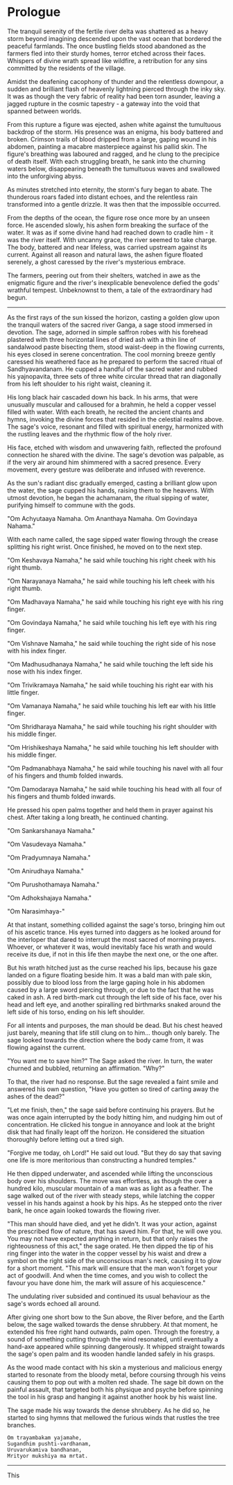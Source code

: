 # Prologue

The tranquil serenity of the fertile river delta was shattered as a heavy storm beyond imagining descended upon the vast ocean that bordered the peaceful farmlands. The once bustling fields stood abandoned as the farmers fled into their sturdy homes, terror etched across their faces. Whispers of divine wrath spread like wildfire, a retribution for any sins committed by the residents of the village.

Amidst the deafening cacophony of thunder and the relentless downpour, a sudden and brilliant flash of heavenly lightning pierced through the inky sky. It was as though the very fabric of reality had been torn asunder, leaving a jagged rupture in the cosmic tapestry - a gateway into the void that spanned between worlds.

From this rupture a figure was ejected, ashen white against the tumultuous backdrop of the storm. His presence was an enigma, his body battered and broken. Crimson trails of blood dripped from a large, gaping wound in his abdomen, painting a macabre masterpiece against his pallid skin. The figure's breathing was laboured and ragged, and he clung to the precipice of death itself. With each struggling breath, he sank into the churning waters below, disappearing beneath the tumultuous waves and swallowed into the unforgiving abyss.

As minutes stretched into eternity, the storm's fury began to abate. The thunderous roars faded into distant echoes, and the relentless rain transformed into a gentle drizzle. It was then that the impossible occurred.

From the depths of the ocean, the figure rose once more by an unseen force. He ascended slowly, his ashen form breaking the surface of the water. It was as if some divine hand had reached down to cradle him - it was the river itself. With uncanny grace, the river seemed to take charge. The body, battered and near lifeless, was carried upstream against its current. Against all reason and natural laws, the ashen figure floated serenely, a ghost caressed by the river's mysterious embrace.

The farmers, peering out from their shelters, watched in awe as the enigmatic figure and the river's inexplicable benevolence defied the gods' wrathful tempest. Unbeknownst to them, a tale of the extraordinary had begun.

____

As the first rays of the sun kissed the horizon, casting a golden glow upon the tranquil waters of the sacred river Ganga, a sage stood immersed in devotion. The sage, adorned in simple saffron robes with his forehead plastered with three horizontal lines of dried ash with a thin line of sandalwood paste bisecting them, stood waist-deep in the flowing currents, his eyes closed in serene concentration. The cool morning breeze gently caressed his weathered face as he prepared to perform the sacred ritual of Sandhyavandanam. He cupped a handful of the sacred water and rubbed his yajnopavita, three sets of three white circular thread that ran diagonally from his left shoulder to his right waist, cleaning it.

His long black hair cascaded down his back. In his arms, that were unusually muscular and calloused for a brahmin, he held a copper vessel filled with water. With each breath, he recited the ancient chants and hymns, invoking the divine forces that resided in the celestial realms above. The sage's voice, resonant and filled with spiritual energy, harmonized with the rustling leaves and the rhythmic flow of the holy river.

His face, etched with wisdom and unwavering faith, reflected the profound connection he shared with the divine. The sage's devotion was palpable, as if the very air around him shimmered with a sacred presence. Every movement, every gesture was deliberate and infused with reverence.

As the sun's radiant disc gradually emerged, casting a brilliant glow upon the water, the sage cupped his hands, raising them to the heavens. With utmost devotion, he began the achamanam, the ritual sipping of water, purifying himself to commune with the gods.

"Om Achyutaaya Namaha. Om Ananthaya Namaha. Om Govindaya Nahama."

With each name called, the sage sipped water flowing through the crease splitting his right wrist. Once finished, he moved on to the next step.

"Om Keshavaya Namaha," he said while touching his right cheek with his right thumb.

"Om Narayanaya Namaha," he said while touching his left cheek with his right thumb.

"Om Madhavaya Namaha," he said while touching his right eye with his ring finger.

"Om Govindaya Namaha," he said while touching his left eye with his ring finger.

"Om Vishnave Namaha," he said while touching the right side of his nose with his index finger.

"Om Madhusudhanaya Namaha," he said while touching the left side his nose with his index finger.

"Om Trivikramaya Namaha," he said while touching his right ear with his little finger.

"Om Vamanaya Namaha," he said while touching his left ear with his little finger.

"Om Shridharaya Namaha," he said while touching his right shoulder with his middle finger.

"Om Hrishikeshaya Namaha," he said while touching his left shoulder with his middle finger.

"Om Padmanabhaya Namaha," he said while touching his navel with all four of his fingers and thumb folded inwards.

"Om Damodaraya Namaha," he said while touching his head with all four of his fingers and thumb folded inwards.

He pressed his open palms together and held them in prayer against his chest. After taking a long breath, he continued chanting.

"Om Sankarshanaya Namaha."

"Om Vasudevaya Namaha."

"Om Pradyumnaya Namaha."

"Om Anirudhaya Namaha."

"Om Purushothamaya Namaha."

"Om Adhokshajaya Namaha."

"Om Narasimhaya-"

At that instant, something collided against the sage's torso, bringing him out of his ascetic trance. His eyes turned into daggers as he looked around for the interloper that dared to interrupt the most sacred of morning prayers. Whoever, or whatever it was, would inevitably face his wrath and would receive its due, if not in this life then maybe the next one, or the one after.

But his wrath hitched just as the curse reached his lips, because his gaze landed on a figure floating beside him. It was a bald man with pale skin, possibly due to blood loss from the large gaping hole in his abdomen caused by a large sword piercing through, or due to the fact that he was caked in ash. A red birth-mark cut through the left side of his face, over his head and left eye, and another spiralling red birthmarks snaked around the left side of his torso, ending on his left shoulder.

For all intents and purposes, the man should be dead. But his chest heaved just barely, meaning that life still clung on to him... though only barely. The sage looked towards the direction where the body came from, it was flowing against the current.

"You want me to save him?" The Sage asked the river. In turn, the water churned and bubbled, returning an affirmation. "Why?"

To that, the river had no response. But the sage revealed a faint smile and answered his own question, "Have you gotten so tired of carting away the ashes of the dead?"

"Let me finish, then," the sage said before continuing his prayers. But he was once again interrupted by the body hitting him, and nudging him out of concentration. He clicked his tongue in annoyance and look at the bright disk that had finally leapt off the horizon. He considered the situation thoroughly before letting out a tired sigh.

"Forgive me today, oh Lord!" He said out loud. "But they do say that saving one life is more meritorious than constructing a hundred temples."

He then dipped underwater, and ascended while lifting the unconscious body over his shoulders. The move was effortless, as though the over a hundred kilo, muscular mountain of a man was as light as a feather. The sage walked out of the river with steady steps, while latching the copper vessel in his hands against a hook by his hips. As he stepped onto the river bank, he once again looked towards the flowing river.

"This man should have died, and yet he didn't. It was your action, against the prescribed flow of nature, that has saved him. For that, he will owe you. You may not have expected anything in return, but that only raises the righteousness of this act," the sage orated. He then dipped the tip of his ring finger into the water in the copper vessel by his waist and drew a symbol on the right side of the unconscious man's neck, causing it to glow for a short moment. "This mark will ensure that the man won't forget your act of goodwill. And when the time comes, and you wish to collect the favour you have done him, the mark will assure of his acquiescence."

The undulating river subsided and continued its usual behaviour as the sage's words echoed all around.

After giving one short bow to the Sun above, the River before, and the Earth below, the sage walked towards the dense shrubbery. At that moment, he extended his free right hand outwards, palm open. Through the forestry, a sound of something cutting through the wind resonated, until eventually a hand-axe appeared while spinning dangerously. It whipped straight towards the sage's open palm and its wooden handle landed safely in his grasps.

As the wood made contact with his skin a mysterious and malicious energy started to resonate from the bloody metal, before coursing through his veins causing them to pop out with a molten red shade. The sage bit down on the painful assault, that targeted both his physique and psyche before spinning the tool in his grasp and hanging it against another hook by his waist line.

The sage made his way towards the dense shrubbery. As he did so, he started to sing hymns that mellowed the furious winds that rustles the tree branches.

```
Om trayambakam yajamahe,
Sugandhim pushti-vardhanam,
Uruvarukamiva bandhanan,
Mrityor mukshiya ma mrtat.
```

____

This